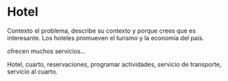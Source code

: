 # Hotel


Contexto
 el problema, describe su contexto y porque crees que es interesante.
 Los hoteles promueven el turismo y la economía del país.
 
 ofrecen muchos servicios...
 
 Hotel, cuarto, reservaciones, programar actividades, servicio de transporte, servicio al cuarto.
